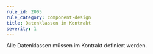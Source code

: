 ```yaml
---
rule_id: 2005
rule_category: component-design
title: Datenklassen im Kontrakt
severity: 1
---
```

Alle Datenklassen müssen im Kontrakt definiert werden.

